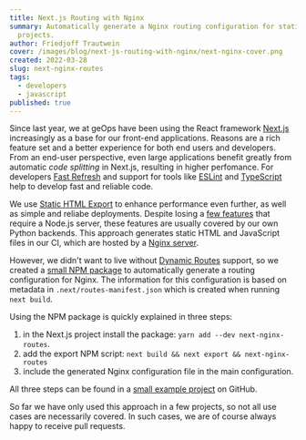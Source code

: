 ```yaml
---
title: Next.js Routing with Nginx
summary: Automatically generate a Nginx routing configuration for static Next.js
  projects.
author: Friedjoff Trautwein
cover: /images/blog/next-js-routing-with-nginx/next-nginx-cover.png
created: 2022-03-28
slug: next-nginx-routes
tags:
  - developers
  - javascript
published: true
---
```

Since last year, we at geOps have been using the React framework [Next.js](https://nextjs.org/) increasingly as a base for our front-end applications. Reasons are a rich feature set and a better experience for both end users and developers. From an end-user perspective, even large applications benefit greatly from automatic *code splitting* in Next.js, resulting in higher perfomance. For developers [Fast Refresh](https://nextjs.org/docs/basic-features/fast-refresh) and support for tools like [ESLint](https://nextjs.org/docs/basic-features/eslint) and [TypeScript](https://nextjs.org/docs/basic-features/typescript) help to develop fast and reliable code.

We use [Static HTML Export](https://nextjs.org/docs/advanced-features/static-html-export) to enhance performance even further, as well as simple and reliabe deployments. Despite losing a [few features](https://nextjs.org/docs/advanced-features/static-html-export#unsupported-features) that require a Node.js server, these features are usually covered by our own Python backends. This approach generates static HTML and JavaScript files in our CI, which are hosted by a [Nginx server](https://nginx.org/en/).

However, we didn't want to live without [Dynamic Routes](https://nextjs.org/docs/routing/dynamic-routes) support, so we created a [small NPM package](https://www.npmjs.com/package/next-nginx-routes) to automatically generate a routing configuration for Nginx. The information for this configuration is based on metadata in `.next/routes-manifest.json` which is created when running `next build`.

Using the NPM package is quickly explained in three steps:

1. in the Next.js project install the package: `yarn add --dev next-nginx-routes`.
2. add the export NPM script: `next build && next export && next-nginx-routes`
3. include the generated Nginx configuration file in the main configuration.

All three steps can be found in a [small example project](https://github.com/geops/next-nginx-routes/tree/main/example) on GitHub. 

So far we have only used this approach in a few projects, so not all use cases are necessarily covered. In such cases, we are of course always happy to receive pull requests.